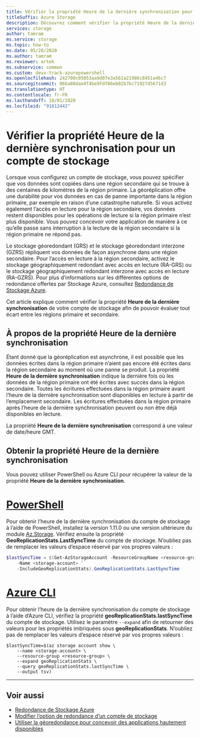 ```yaml
---
title: Vérifier la propriété Heure de la dernière synchronisation pour un compte de stockage
titleSuffix: Azure Storage
description: Découvrez comment vérifier la propriété Heure de la dernière synchronisation pour un compte de stockage géorépliqué. La propriété Heure de la dernière synchronisation indique la dernière fois où toutes les écritures de la région primaire ont été écrites avec succès dans la région secondaire.
services: storage
author: tamram
ms.service: storage
ms.topic: how-to
ms.date: 05/28/2020
ms.author: tamram
ms.reviewer: artek
ms.subservice: common
ms.custom: devx-track-azurepowershell
ms.openlocfilehash: 242700c05053aa9d07e3a561a21986c8451a46c7
ms.sourcegitcommit: 06ba80dae4f4be9fdf86eb02b7bc71927d5671d3
ms.translationtype: HT
ms.contentlocale: fr-FR
ms.lasthandoff: 10/01/2020
ms.locfileid: "91612442"
---
```

# <a name="check-the-last-sync-time-property-for-a-storage-account"></a>Vérifier la propriété Heure de la dernière synchronisation pour un compte de stockage

Lorsque vous configurez un compte de stockage, vous pouvez spécifier que vos données sont copiées dans une région secondaire qui se trouve à des centaines de kilomètres de la région primaire. La géoréplication offre une durabilité pour vos données en cas de panne importante dans la région primaire, par exemple en raison d’une catastrophe naturelle. Si vous activez également l’accès en lecture pour la région secondaire, vos données restent disponibles pour les opérations de lecture si la région primaire n’est plus disponible. Vous pouvez concevoir votre application de manière à ce qu’elle passe sans interruption à la lecture de la région secondaire si la région primaire ne répond pas.

Le stockage géoredondant (GRS) et le stockage géoredondant interzone (GZRS) répliquent vos données de façon asynchrone dans une région secondaire. Pour l’accès en lecture à la région secondaire, activez le stockage géographiquement redondant avec accès en lecture (RA-GRS) ou le stockage géographiquement redondant interzone avec accès en lecture (RA-GZRS). Pour plus d’informations sur les différentes options de redondance offertes par Stockage Azure, consultez [Redondance de Stockage Azure](storage-redundancy.md).

Cet article explique comment vérifier la propriété **Heure de la dernière synchronisation** de votre compte de stockage afin de pouvoir évaluer tout écart entre les régions primaire et secondaire.

## <a name="about-the-last-sync-time-property"></a>À propos de la propriété Heure de la dernière synchronisation

Étant donné que la géoréplication est asynchrone, il est possible que les données écrites dans la région primaire n’aient pas encore été écrites dans la région secondaire au moment où une panne se produit. La propriété **Heure de la dernière synchronisation** indique la dernière fois où les données de la région primaire ont été écrites avec succès dans la région secondaire. Toutes les écritures effectuées dans la région primaire avant l’heure de la dernière synchronisation sont disponibles en lecture à partir de l’emplacement secondaire. Les écritures effectuées dans la région primaire après l’heure de la dernière synchronisation peuvent ou non être déjà disponibles en lecture.

La propriété **Heure de la dernière synchronisation** correspond à une valeur de date/heure GMT.

## <a name="get-the-last-sync-time-property"></a>Obtenir la propriété Heure de la dernière synchronisation

Vous pouvez utiliser PowerShell ou Azure CLI pour récupérer la valeur de la propriété **Heure de la dernière synchronisation**.

# <a name="powershell"></a>[PowerShell](#tab/azure-powershell)

Pour obtenir l’heure de la dernière synchronisation du compte de stockage à l’aide de PowerShell, installez la version 1.11.0 ou une version ultérieure du module [Az.Storage](https://www.powershellgallery.com/packages/Az.Storage). Vérifiez ensuite la propriété **GeoReplicationStats.LastSyncTime** du compte de stockage. N’oubliez pas de remplacer les valeurs d’espace réservé par vos propres valeurs :

```powershell
$lastSyncTime = $(Get-AzStorageAccount -ResourceGroupName <resource-group> `
    -Name <storage-account> `
    -IncludeGeoReplicationStats).GeoReplicationStats.LastSyncTime
```

# <a name="azure-cli"></a>[Azure CLI](#tab/azure-cli)

Pour obtenir l’heure de la dernière synchronisation du compte de stockage à l’aide d’Azure CLI, vérifiez la propriété **geoReplicationStats.lastSyncTime** du compte de stockage. Utilisez le paramètre `--expand` afin de retourner des valeurs pour les propriétés imbriquées sous **geoReplicationStats**. N’oubliez pas de remplacer les valeurs d’espace réservé par vos propres valeurs :

```azurecli-interactive
$lastSyncTime=$(az storage account show \
    --name <storage-account> \
    --resource-group <resource-group> \
    --expand geoReplicationStats \
    --query geoReplicationStats.lastSyncTime \
    --output tsv)
```

---

## <a name="see-also"></a>Voir aussi

- [Redondance de Stockage Azure](storage-redundancy.md)
- [Modifier l’option de redondance d’un compte de stockage](redundancy-migration.md)
- [Utiliser la géoredondance pour concevoir des applications hautement disponibles](geo-redundant-design.md)
